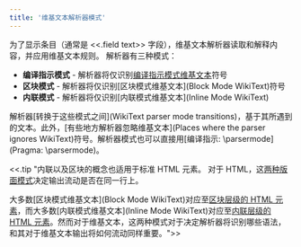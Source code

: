 ```yaml
---
title: '维基文本解析器模式'
---
```


为了显示条目（通常是 <<.field text>> 字段），维基文本解析器读取和解释内容，并应用维基文本规则。 解析器有三种模式：

* **编译指示模式** - 解析器将仅识别[编译指示模式维基文本](Pragmas)符号
* **区块模式** - 解析器将仅识别[区块模式维基文本](Block Mode WikiText)符号
* **内联模式** - 解析器将仅识别[内联模式维基文本](Inline Mode WikiText)

解析器[转换于这些模式之间](WikiText parser mode transitions)，基于其所遇到的文本。此外，[有些地方解析器忽略维基文本](Places where the parser ignores WikiText)符号。解析器模式也可以直接用[编译指示: \parsermode](Pragma: \parsermode)。

<<.tip "内联以及区块的概念也适用于标准 HTML 元素。 对于 HTML，这[两种版面模式](https://www.w3schools.com/html/html_blocks.asp)决定输出流动是否在同一行上。

大多数[区块模式维基文本](Block Mode WikiText)对应至[区块层级的 HTML 元素](https://developer.mozilla.org/en-US/docs/Web/HTML/Block-level_elements)，而大多数[内联模式维基文本](Inline Mode WikiText)对应至[内联层级的 HTML 元素](https://developer.mozilla.org/en-US/docs/Web/HTML/Inline_elements)。然而对于维基文本，这两种模式对于决定解析器将识别哪些语法，和其对于维基文本输出将如何流动同样重要。">>
